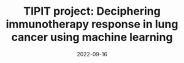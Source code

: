 ---
title: "TIPIT project: Deciphering immunotherapy response in lung cancer using machine learning"
collection: talks
type: "Invited talk"
permalink: /talks/2022-09-16-talk-paris
venue: "Seminar of the Curie-Montsouris Chest Center"
date: 2022-09-16
location: "Paris, France"
---